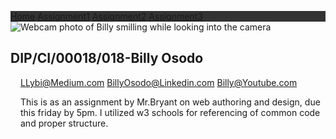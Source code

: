 
<!DOCTYPE>
<html>
<head>
<title>Web Design & Authoring</title>
</head>
<!-- Add icon library -->
<link rel="stylesheet" href="https://cdnjs.cloudflare.com/ajax/libs/font-awesome/4.7.0/css/font-awesome.min.css">
<style>
/* Add a black background color to the top navigation */
.topnav {
  background-color: #333;
  overflow: hidden;
}

/* Style the links inside the navigation bar */
.topnav a {
  float: left;
  color: #f2f2f2;
  text-align: center;
  padding: 14px 16px;
  text-decoration: none;
  font-size: 17px;
}

/* Change the color of links on hover */
.topnav a:hover {
  background-color: #ddd;
  color: black;
}

/* Add a color to the active/current link */
.topnav a.active {
  background-color: #04AA6D;
  color: white;
}

#me{
    width:100%;
    height:100%;
}
.card {
    width: 400px;
    margin: 0 auto;
    padding: 20px;
    display: flex;
    justify-content: space-around;
    text-align: center;
    background: #ddebf8;
    color: #2b2839;
    border-bottom: 6px solid #d8cefe;
}
.sides {
    padding-left: 16px;
}
</style>
<body>
<div class="topnav">
  <a class="active" href="#home">Home</a>
  <a href="#assignment1">Assignment1</a>
  <a href="#assignment2">Assignment2</a>
  <a href="#assignment3">Assignment3</a>
</div>
<div="card">
<div><img id="me" src="myimages/img.png" alt="Webcam photo of Billy smilling while looking into the camera"></div>
<p><h2>DIP/CI/00018/018-Billy Osodo</h2></p>
<div class="sides">
<a href="#">LLybi@Medium.com</a>
<a href="#">BillyOsodo@Linkedin.com</a>
<a href="#">Billy@Youtube.com</a>
<div>
<p>This is as an assignment by Mr.Bryant on web authoring and design, due this friday by 5pm. I utilized w3 schools for referencing of common code and proper structure.</p>
</div>
</body>
</html>

